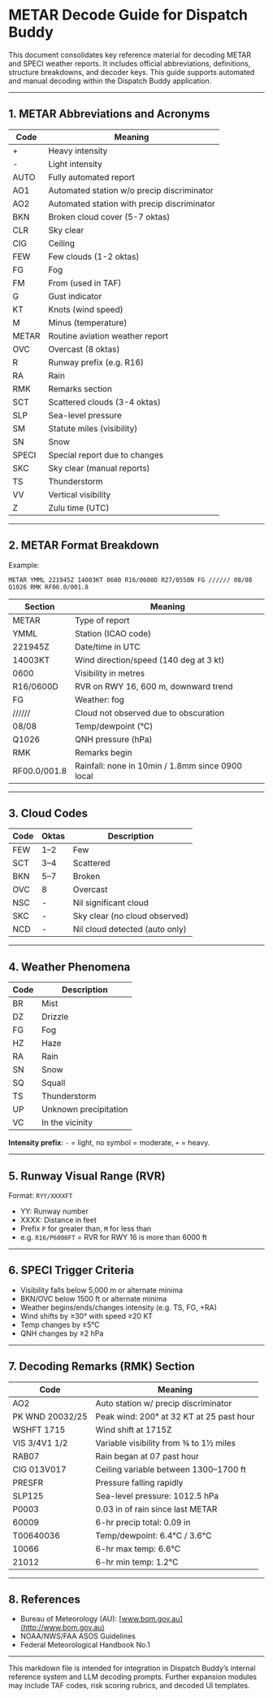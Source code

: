 # METAR Decode Guide for Dispatch Buddy

This document consolidates key reference material for decoding METAR and SPECI weather reports. It includes official abbreviations, definitions, structure breakdowns, and decoder keys. This guide supports automated and manual decoding within the Dispatch Buddy application.

---

## 1. METAR Abbreviations and Acronyms

| Code  | Meaning                                     |
| ----- | ------------------------------------------- |
| +     | Heavy intensity                             |
| -     | Light intensity                             |
| AUTO  | Fully automated report                      |
| AO1   | Automated station w/o precip discriminator  |
| AO2   | Automated station with precip discriminator |
| BKN   | Broken cloud cover (5-7 oktas)              |
| CLR   | Sky clear                                   |
| CIG   | Ceiling                                     |
| FEW   | Few clouds (1-2 oktas)                      |
| FG    | Fog                                         |
| FM    | From (used in TAF)                          |
| G     | Gust indicator                              |
| KT    | Knots (wind speed)                          |
| M     | Minus (temperature)                         |
| METAR | Routine aviation weather report             |
| OVC   | Overcast (8 oktas)                          |
| R     | Runway prefix (e.g. R16)                    |
| RA    | Rain                                        |
| RMK   | Remarks section                             |
| SCT   | Scattered clouds (3-4 oktas)                |
| SLP   | Sea-level pressure                          |
| SM    | Statute miles (visibility)                  |
| SN    | Snow                                        |
| SPECI | Special report due to changes               |
| SKC   | Sky clear (manual reports)                  |
| TS    | Thunderstorm                                |
| VV    | Vertical visibility                         |
| Z     | Zulu time (UTC)                             |

---

## 2. METAR Format Breakdown

Example:

```
METAR YMML 221945Z 14003KT 0600 R16/0600D R27/0550N FG ////// 08/08 Q1026 RMK RF00.0/001.8
```

| Section      | Meaning                                          |
| ------------ | ------------------------------------------------ |
| METAR        | Type of report                                   |
| YMML         | Station (ICAO code)                              |
| 221945Z      | Date/time in UTC                                 |
| 14003KT      | Wind direction/speed (140 deg at 3 kt)           |
| 0600         | Visibility in metres                             |
| R16/0600D    | RVR on RWY 16, 600 m, downward trend             |
| FG           | Weather: fog                                     |
| //////       | Cloud not observed due to obscuration            |
| 08/08        | Temp/dewpoint (°C)                               |
| Q1026        | QNH pressure (hPa)                               |
| RMK          | Remarks begin                                    |
| RF00.0/001.8 | Rainfall: none in 10min / 1.8mm since 0900 local |

---

## 3. Cloud Codes

| Code | Oktas | Description                    |
| ---- | ----- | ------------------------------ |
| FEW  | 1–2   | Few                            |
| SCT  | 3–4   | Scattered                      |
| BKN  | 5–7   | Broken                         |
| OVC  | 8     | Overcast                       |
| NSC  | -     | Nil significant cloud          |
| SKC  | -     | Sky clear (no cloud observed) |
| NCD  | -     | Nil cloud detected (auto only) |

---

## 4. Weather Phenomena

| Code | Description           |
| ---- | --------------------- |
| BR   | Mist                  |
| DZ   | Drizzle               |
| FG   | Fog                   |
| HZ   | Haze                  |
| RA   | Rain                  |
| SN   | Snow                  |
| SQ   | Squall                |
| TS   | Thunderstorm          |
| UP   | Unknown precipitation |
| VC   | In the vicinity       |

**Intensity prefix**: `-` = light, no symbol = moderate, `+` = heavy.

---

## 5. Runway Visual Range (RVR)

Format: `RYY/XXXXFT`

- YY: Runway number
- XXXX: Distance in feet
- Prefix `P` for greater than, `M` for less than
- e.g. `R16/P6000FT` = RVR for RWY 16 is more than 6000 ft

---

## 6. SPECI Trigger Criteria

- Visibility falls below 5,000 m or alternate minima
- BKN/OVC below 1500 ft or alternate minima
- Weather begins/ends/changes intensity (e.g. TS, FG, +RA)
- Wind shifts by ≥30° with speed ≥20 KT
- Temp changes by ≥5°C
- QNH changes by ≥2 hPa

---

## 7. Decoding Remarks (RMK) Section

| Code            | Meaning                                  |
| --------------- | ---------------------------------------- |
| AO2             | Auto station w/ precip discriminator     |
| PK WND 20032/25 | Peak wind: 200° at 32 KT at 25 past hour |
| WSHFT 1715      | Wind shift at 1715Z                      |
| VIS 3/4V1 1/2   | Variable visibility from ¾ to 1½ miles   |
| RAB07           | Rain began at 07 past hour               |
| CIG 013V017     | Ceiling variable between 1300–1700 ft    |
| PRESFR          | Pressure falling rapidly                 |
| SLP125          | Sea-level pressure: 1012.5 hPa           |
| P0003           | 0.03 in of rain since last METAR         |
| 60009           | 6-hr precip total: 0.09 in               |
| T00640036       | Temp/dewpoint: 6.4°C / 3.6°C             |
| 10066           | 6-hr max temp: 6.6°C                     |
| 21012           | 6-hr min temp: 1.2°C                     |

---

## 8. References

- Bureau of Meteorology (AU): [www.bom.gov.au](http://www.bom.gov.au)
- NOAA/NWS/FAA ASOS Guidelines
- Federal Meteorological Handbook No.1

---

This markdown file is intended for integration in Dispatch Buddy’s internal reference system and LLM decoding prompts. Further expansion modules may include TAF codes, risk scoring rubrics, and decoded UI templates.

